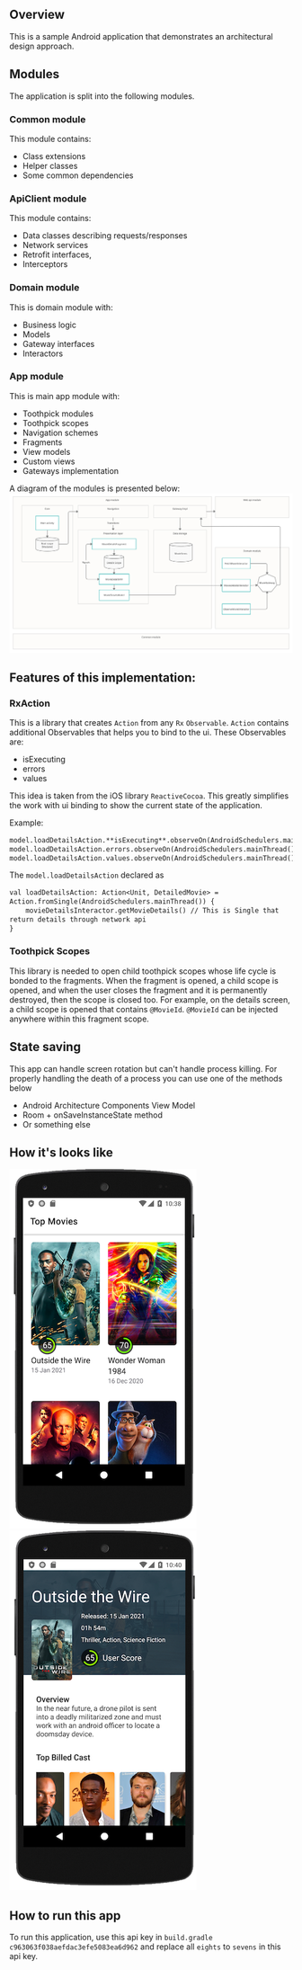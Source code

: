 ## Overview
This is a sample Android application that demonstrates an architectural design approach. 

## Modules
The application is split into the following modules. 

### Common module
This module contains:
- Class extensions
- Helper classes
- Some common dependencies

### ApiClient module
This module contains:
- Data classes describing requests/responses 
- Network services
- Retrofit interfaces,
- Interceptors

### Domain module
This is domain module with:
- Business logic
- Models
- Gateway interfaces
- Interactors

### App module
This is main app module with:
- Toothpick modules
- Toothpick scopes
- Navigation schemes
- Fragments
- View models
- Custom views
- Gateways implementation

A diagram of the modules is presented below: 
![](https://github.com/SergeyBukarev/MovieApp/blob/master/images/scheme_1.png?raw=true)


## Features of this implementation:

### RxAction
This is a library that creates `Action` from any `Rx` `Observable`. `Action` contains additional Observables that helps you to bind to the ui. 
These Observables are: 
- isExecuting
- errors
- values

This idea is taken from the iOS library `ReactiveCocoa`. This greatly simplifies the work with ui binding to show the current state of the application. 

Example:
```
model.loadDetailsAction.**isExecuting**.observeOn(AndroidSchedulers.mainThread()).autoDispose(this).subscribe(views.activityIndicatorView.visibility())
model.loadDetailsAction.errors.observeOn(AndroidSchedulers.mainThread()).autoDispose(this).subscribe(::showError)
model.loadDetailsAction.values.observeOn(AndroidSchedulers.mainThread()).autoDispose(this).subscribe(::initViews)
```
The `model.loadDetailsAction` declared as

```
val loadDetailsAction: Action<Unit, DetailedMovie> = Action.fromSingle(AndroidSchedulers.mainThread()) {
	movieDetailsInteractor.getMovieDetails() // This is Single that return details through network api
}
```

### Toothpick Scopes
This library is needed to open child toothpick scopes whose life cycle is bonded to the fragments. When the fragment is opened, a child scope is opened, and when the user closes the fragment and it is permanently destroyed, then the scope is closed too.
For example, on the details screen, a child scope is opened that contains `@MovieId`. `@MovieId` can be injected anywhere within this fragment scope. 

## State saving 
This app can handle screen rotation but can't handle process killing. For properly handling the death of a process you can use one of the methods below
 - Android Architecture Components View Model
 - Room + onSaveInstanceState method
 - Or something else
 
## How it's looks like
![](https://github.com/SergeyBukarev/MovieApp/blob/master/images/screen_1.png?raw=true)
![](https://github.com/SergeyBukarev/MovieApp/blob/master/images/screen_2.png?raw=true)

## How to run this app
To run this application, use this api key in `build.gradle` `c963063f038aefdac3efe5083ea6d962` and replace all `eights` to `sevens` in this api key. 

